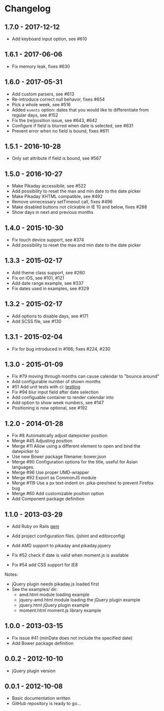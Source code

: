 # Changelog

## 1.7.0 - 2017-12-12

- Add keyboard input option, see #610

## 1.6.1 - 2017-06-06

- Fix memory leak, fixes #630

## 1.6.0 - 2017-05-31

- Add custom parsers, see #613
- Re-introduce correct null behavor, fixes #654
- Pick a whole week, see #516
- Added `events` option: dates that you would like to differentiate from regular days, see #152
- Fix the (re)position issue, see #643, #642
- Configure if field is blurred when date is selected, see #631
- Prevent error when no field is bound, fixes #611

## 1.5.1 - 2016-10-28

- Only set attribute if field is bound, see #567

## 1.5.0 - 2016-10-27

- Make Pikaday accessibile, see #522
- Add possibility to reset the max and min date to the date picker
- Make Pikaday XHTML compatible, see #492
- Remove unnecessary setTimeout call, fixes #496
- Make disabled buttons not clickable in IE 10 and below, fixes #288
- Show days in next and previous months

## 1.4.0 - 2015-10-30

- Fix touch device support, see #374
- Add possibility to reset the max and min date to the date picker

## 1.3.3 - 2015-02-17

- Add theme class support, see #260
- Fix on iOS, see #101, #121
- Add date range example, see #337
- Fix dates used in examples, see #329

## 1.3.2 - 2015-02-17

- Add options to disable days, see #171
- Add SCSS file, see #130

## 1.3.1 - 2015-02-04

- Fix for bug introduced in #166; fixes #224, #230

## 1.3.0 - 2015-01-09

- Fix #79 moving through months can cause calendar to "bounce around"
- Add configurable number of shown months
- #51 Add unit tests with ci: [testling](https://ci.testling.com/rikkert/pikaday)
- Fix #94 blur input field after date selection
- Add configuable container to render calendar into
- Add option to show week numbers, see #147
- Positioning is now optional, see #192

## 1.2.0 - 2014-01-28

- Fix #8 Automatically adjust datepicker position
- Merge #45 Adjusting position
- Merge #11 Allow using a different element to open and bind the datepicker to
- Use new Bower package filename: bower.json
- Merge #90 Configuration options for the title, useful for Asian languages.
- Merge #96 Use proper UMD-wrapper
- Merge #92 Export as CommonJS module
- Merge #119 Use a px text-indent on .pika-prev/next to prevent Firefox bug
- Merge #60 Add customizable position option
- Add Component package definition

## 1.1.0 - 2013-03-29

- Add Ruby on Rails [gem](https://rubygems.org/gems/pikaday-gem)
- Add project configuration files. (jshint and editorconfig)
- Add AMD support to pikaday and pikaday.jquery

- Fix #52 check if date is valid when moment.js is available
- Fix #54 add CSS support for IE8

Notes:

- jQuery plugin needs pikaday.js loaded first
- See the examples/ dir:
  - amd.html module loading example
  - jquery-amd.html module loading the jQuery plugin example
  - jquery.html jQuery plugin example
  - moment.html moment.js library example

## 1.0.0 - 2013-03-15

- Fix issue #41 (minDate does not include the specified date)
- Add Bower package definition

## 0.0.2 - 2012-10-10

- jQuery plugin version

## 0.0.1 - 2012-10-08

- Basic documentation written
- GitHub repository is ready to go…

